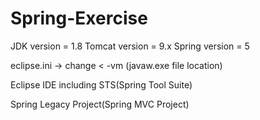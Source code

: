 # Spring-Exercise

JDK version = 1.8
Tomcat version = 9.x 
Spring version = 5

eclipse.ini -> change
<
-vm
(javaw.exe file location)
>

Eclipse IDE including STS(Spring Tool Suite)

Spring Legacy Project(Spring MVC Project)





